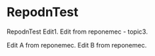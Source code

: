 # RepodnTest
RepodnTest
Edit1.
Edit from reponemec - topic3.

Edit A from reponemec.
Edit B from reponemec.
